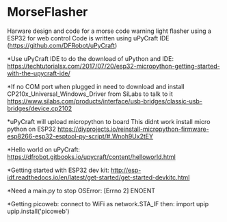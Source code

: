 # MorseFlasher
Harware design and code for a morse code warning light flasher using a ESP32 for web control 
Code is written using uPyCraft IDE (https://github.com/DFRobot/uPyCraft)

*Use uPyCraft IDE to do the download of uPython and IDE:
https://techtutorialsx.com/2017/07/20/esp32-micropython-getting-started-with-the-upycraft-ide/

*If no COM port when plugged in need to download and install CP210x_Universal_Windows_Driver from SiLabs to talk to it
https://www.silabs.com/products/interface/usb-bridges/classic-usb-bridges/device.cp2102

*uPyCraft will upload micropython to board
This didnt work
install micro python on ESP32
https://diyprojects.io/reinstall-micropython-firmware-esp8266-esp32-esptool-py-script/#.Wnoh9Ux2tEY

*Hello world on uPyCraft:
https://dfrobot.gitbooks.io/upycraft/content/helloworld.html

*Getting started with ESP32 dev kit:
http://esp-idf.readthedocs.io/en/latest/get-started/get-started-devkitc.html

*Need a main.py to stop OSError: [Errno 2] ENOENT

*Getting picoweb:
connect to WiFi as network.STA_IF
then:
import upip
upip.install('picoweb')
